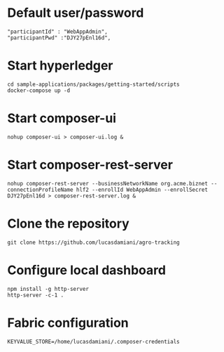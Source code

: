 # Default user/password
```
"participantId" : "WebAppAdmin",
"participantPwd" :"DJY27pEnl16d",
```

# Start hyperledger
```
cd sample-applications/packages/getting-started/scripts
docker-compose up -d
```

# Start composer-ui
```
nohup composer-ui > composer-ui.log &
```

# Start composer-rest-server
```
nohup composer-rest-server --businessNetworkName org.acme.biznet --connectionProfileName hlf2 --enrollId WebAppAdmin --enrollSecret DJY27pEnl16d > composer-rest-server.log &
```

# Clone the repository
```
git clone https://github.com/lucasdamiani/agro-tracking
```

# Configure local dashboard
```
npm install -g http-server
http-server -c-1 .
```

# Fabric configuration
```
KEYVALUE_STORE=/home/lucasdamiani/.composer-credentials
```
